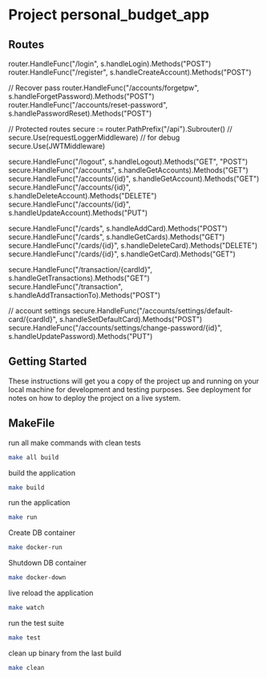 # Project personal_budget_app

## Routes
router.HandleFunc("/login", s.handleLogin).Methods("POST")
router.HandleFunc("/register", s.handleCreateAccount).Methods("POST")

// Recover pass
router.HandleFunc("/accounts/forgetpw", s.handleForgetPassword).Methods("POST")
router.HandleFunc("/accounts/reset-password", s.handlePasswordReset).Methods("POST")

// Protected routes
secure := router.PathPrefix("/api").Subrouter()
// secure.Use(requestLoggerMiddleware) // for debug
secure.Use(JWTMiddleware)

secure.HandleFunc("/logout", s.handleLogout).Methods("GET", "POST")
secure.HandleFunc("/accounts", s.handleGetAccounts).Methods("GET")
secure.HandleFunc("/accounts/{id}", s.handleGetAccount).Methods("GET")
secure.HandleFunc("/accounts/{id}", s.handleDeleteAccount).Methods("DELETE")
secure.HandleFunc("/accounts/{id}", s.handleUpdateAccount).Methods("PUT")

secure.HandleFunc("/cards", s.handleAddCard).Methods("POST")
secure.HandleFunc("/cards", s.handleGetCards).Methods("GET")
secure.HandleFunc("/cards/{id}", s.handleDeleteCard).Methods("DELETE")
secure.HandleFunc("/cards/{id}", s.handleGetCard).Methods("GET")

secure.HandleFunc("/transaction/{cardId}", s.handleGetTransactions).Methods("GET")
secure.HandleFunc("/transaction", s.handleAddTransactionTo).Methods("POST")

// account settings
secure.HandleFunc("/accounts/settings/default-card/{cardId}", s.handleSetDefaultCard).Methods("POST")
secure.HandleFunc("/accounts/settings/change-password/{id}", s.handleUpdatePassword).Methods("PUT")

## Getting Started

These instructions will get you a copy of the project up and running on your local machine for development and testing purposes. See deployment for notes on how to deploy the project on a live system.

## MakeFile

run all make commands with clean tests
```bash
make all build
```

build the application
```bash
make build
```

run the application
```bash
make run
```

Create DB container
```bash
make docker-run
```

Shutdown DB container
```bash
make docker-down
```

live reload the application
```bash
make watch
```

run the test suite
```bash
make test
```

clean up binary from the last build
```bash
make clean
```
